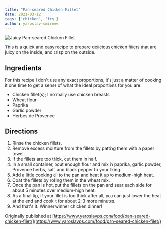 ```yaml
---
title: "Pan-seared Chicken Fillet"
date: 2021-03-12
tags: ['chicken', 'fry']
author: yaroslav-smirnov
---
```


![Juicy Pan-seared Chicken Fillet](/pix/pan-seared-chicken.webp)

This is a quick and easy recipe to prepare delicious chicken fillets that are
juicy on the inside, and crisp on the outside.

## Ingredients

For this recipe I don't use any exact proportions, it's just a matter of cooking
it one time to get a sense of what the ideal proportions for you are.

* Chicken fillet(s); I normally use chicken breasts
* Wheat flour
* Paprika
* Garlic powder
* Herbes de Provence

## Directions

1. Rinse the chicken fillets.
2. Remove excess moisture from the fillets by patting them with a paper towel.
3. If the fillets are too thick, cut them in half.
4. In a small container, pout enough flour and mix in paprika, garlic powder,
   Provence herbs, salt, and black pepper to your liking.
5. Add a little cooking oil to the pan and heat it up to medium-high heat.
6. Coat the fillets by rolling them in the wheat mix.
7. Once the pan is hot, put the fillets on the pan and sear each side for about
   5 minutes over medium-high heat.
8. As a final tip, if your fillet is too thick after all, you can just lower the
   heat at the end and cook it for about 2-3 more minutes.
9. And that's it. Winner winner chicken dinner!

Originally published
at [https://www.yaroslavps.com/food/pan-seared-chicken-filet/](https://www.yaroslavps.com/food/pan-seared-chicken-filet/)
